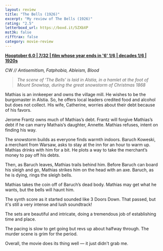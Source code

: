 ```yaml
---
layout: review
title: "The Bells (1926)"
excerpt: "My review of The Bells (1926)"
rating: "2.5"
letterboxd_url: https://boxd.it/5ZXbXP
mst3k: false
rifftrax: false
category: movie-review
---
```


<b><a href="https://boxd.it/pPVYg/detail" title="Hooptober 6.0 | 7/32 | film whose year ends in '6' 1/6 | decades 1/6 | 1920s" target="_blank" rel="noopener">Hooptober 6.0 | 7/32 | film whose year ends in '6' 1/6 | decades 1/6 | 1920s</a></b>

<i>CW // Antisemitism, Fatphobia, Ableism, Blood</i>

<blockquote><i>The scene of ‘The Bells’ is laid in Alstia, in a hamlet at the foot of Mount Snowtop, during the great snowstorm of Christmas 1868</i></blockquote>
Mathias is an innkeeper and owns the village mill. He wishes to be the burgomaster in Alstia. So, he offers local leaders credited food and alcohol but does not collect. His wife, Catherine, worries about their debt because of his favors.

Jerome Frantz owns much of Mathias’s debt. Frantz will forgive Mathias’s debt if he can marry Mathais’s daughter, Annette. Mathias refuses, intent on finding his way.

The snowstorm builds as everyone finds warmth indoors. Baruch Koweski, a merchant from Warsaw, asks to stay at the inn for an hour to warm up. Mathias drinks with him for a bit. He plots a way to take the merchant’s money to pay off his debts.

Then, as Baruch leaves, Mathias trails behind him. Before Baruch can board his sleigh and go, Mathias strikes him on the head with an axe. Baruch, as he is dying, rings the sleigh bells.

Mathias takes the coin off of Baruch’s dead body. Mathias may get what he wants, but the bells will haunt him.

The synth score as it started sounded like 3 Doors Down. That passed, but it's still a very intense and lush soundtrack!

The sets are beautiful and intricate, doing a tremendous job of establishing time and place.

The pacing is slow to get going but revs up about halfway through. The murder scene is grim for the period.

Overall, the movie does its thing well — it just didn't grab me.
